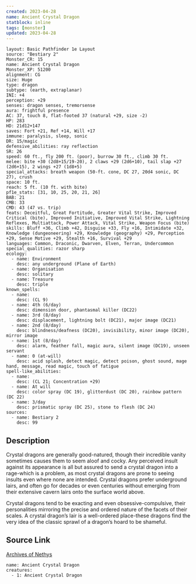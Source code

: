 ```yaml
---
created: 2023-04-28
name: Ancient Crystal Dragon
statblock: inline
tags: [monster]
updated: 2023-04-28
---
```

```statblock
layout: Basic Pathfinder 1e Layout
source: "Bestiary 2"
Monster_CR: 15
name: Ancient Crystal Dragon
Monster_XP: 51200
alignment: CG
size: Huge
type: dragon
subtype: (earth, extraplanar)
INI: +4
perception: +29
senses: dragon senses, tremorsense
aura: frightful presence
AC: 37, touch 8, flat-footed 37 (natural +29, size -2)
HP: 283
HD: 21d12+147
saves: Fort +21, Ref +14, Will +17
immune: paralysis, sleep, sonic
DR: 15/magic
defensive_abilities: ray reflection
SR: 26
speed: 60 ft., fly 200 ft. (poor), burrow 30 ft., climb 30 ft.
melee: bite +30 (2d8+15/19-20), 2 claws +29 (2d6+10), tail slap +27 (2d6+15), 2 wings +27 (1d8+5)
special_attacks: breath weapon (50-ft. cone, DC 27, 20d4 sonic, DC 27), crush
space: 10 ft.
reach: 5 ft. (10 ft. with bite)
pf1e_stats: [31, 10, 25, 20, 21, 26]
BAB: 21
CMB: 33
CMD: 43 (47 vs. trip)
feats: Deceitful, Great Fortitude, Greater Vital Strike, Improved Critical (bite), Improved Initiative, Improved Vital Strike, Lightning Reflexes, Multiattack, Power Attack, Vital Strike, Weapon Focus (bite)
skills: Bluff +36, Climb +42, Disguise +33, Fly +16, Intimidate +32, Knowledge (dungeoneering) +29, Knowledge (geography) +29, Perception +29, Sense Motive +29, Stealth +16, Survival +29
languages: Common, Draconic, Dwarven, Elven, Terran, Undercommon
special_qualities: razor sharp
ecology:
  - name: Environment
    desc: any underground (Plane of Earth)
  - name: Organisation
    desc: solitary
  - name: Treasure
    desc: triple
known_spells:
  - name:
    desc: (CL 9)
  - name: 4th (6/day)
    desc: dimension door, phantasmal killer (DC22)
  - name: 3rd (8/day)
    desc: displacement, lightning bolt (DC21), major image (DC21)
  - name: 2nd (8/day)
    desc: blindness/deafness (DC20), invisibility, minor image (DC20), mirror image
  - name: 1st (8/day)
    desc: alarm, feather fall, magic aura, silent image (DC19), unseen servant
  - name: 0 (at-will)
    desc: acid splash, detect magic, detect poison, ghost sound, mage hand, message, read magic, touch of fatigue
spell-like_abilities:
  - name:
    desc: (CL 21; Concentration +29)
  - name: At will
    desc: color spray (DC 19), glitterdust (DC 20), rainbow pattern (DC 22)
  - name: 3/day
    desc: prismatic spray (DC 25), stone to flesh (DC 24)
sources:
  - name: Bestiary 2
    desc: 99
```
## Description
Crystal dragons are generally good-natured, though their incredible vanity sometimes causes them to seem aloof and cocky. Any perceived insult against its appearance is all but assured to send a crystal dragon into a rage-which is a problem, as most crystal dragons are prone to seeing insults even where none are intended. Crystal dragons prefer underground lairs, and often go for decades or even centuries without emerging from their extensive cavern lairs onto the surface world above. 

Crystal dragons tend to be exacting and even obsessive-compulsive, their personalities mirroring the precise and ordered nature of the facets of their scales. A crystal dragon’s lair is a well-ordered place-these dragons find the very idea of the classic sprawl of a dragon’s hoard to be shameful.
## Source Link
[Archives of Nethys](https://aonprd.com/MonsterDisplay.aspx?ItemName=Ancient%20Crystal%20Dragon)
```encounter-table
name: Ancient Crystal Dragon
creatures:
  - 1: Ancient Crystal Dragon
```

